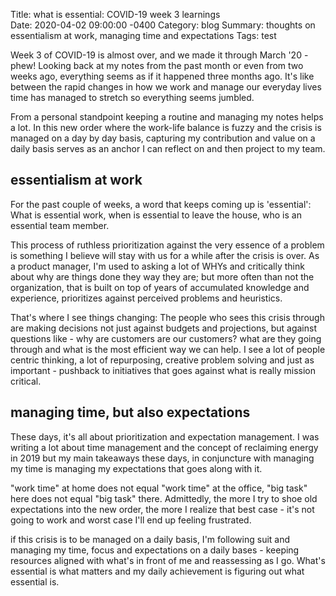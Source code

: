 Title: what is essential: COVID-19 week 3 learnings  
Date:   2020-04-02 09:00:00 -0400
Category: blog
Summary: thoughts on essentialism at work, managing time and expectations 
Tags: test

Week 3 of COVID-19 is almost over, and we made it through March '20 - phew! Looking back at my notes from the past month or even from two weeks ago, everything seems as if it happened three months ago. It's like between the rapid changes in how we work and manage our everyday lives time has managed to stretch so everything seems jumbled. 

From a personal standpoint keeping a routine and managing my notes helps a lot. In this new order where the work-life balance is fuzzy and the crisis is managed on a day by day basis, capturing my contribution and value on a daily basis serves as an anchor I can reflect on and then project to my team. 

## essentialism at work 

For the past couple of weeks, a word that keeps coming up is 'essential': What is essential work, when is essential to leave the house, who is an essential team member. 

This process of ruthless prioritization against the very essence of a problem is something I believe will stay with us for a while after the crisis is over. As a product manager, I'm used to asking a lot of WHYs and critically think about why are things done they way they are; but more often than not the organization, that is built on top of years of accumulated knowledge and experience, prioritizes against perceived problems and heuristics. 

That's where I see things changing: The people who sees this crisis through are making decisions not just against budgets and projections, but against questions like - why are customers are our customers? what are they going through and what is the most efficient way we can help. I see a lot of people centric thinking, a lot of repurposing, creative problem solving and just as important - pushback to initiatives that goes against what is really mission critical. 

## managing time, but also expectations 

These days, it's all about prioritization and expectation management. I was writing a lot about time management and the concept of reclaiming energy in 2019 but my main takeaways these days, in conjuncture with managing my time is managing my expectations that goes along with it. 

"work time" at home does not equal "work time" at the office, "big task" here does not equal "big task" there. Admittedly, the more I try to shoe old expectations into the new order, the more I realize that best case - it's not going to work and worst case I'll end up feeling frustrated. 

if this crisis is to be managed on a daily basis, I'm following suit and managing my time, focus and expectations on a daily bases - keeping resources aligned with what's in front of me and reassessing as I go. What's essential is what matters and my daily achievement is figuring out what essential is.
